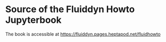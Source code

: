 # Source of the Fluiddyn Howto Jupyterbook

The book is accessible at https://fluiddyn.pages.heptapod.net/fluidhowto
